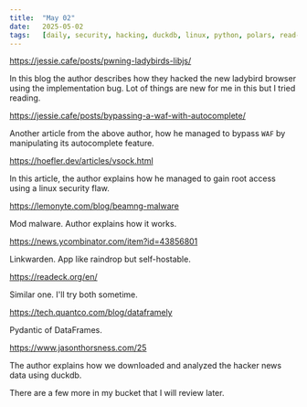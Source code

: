 ```yaml
---
title:  "May 02"
date:   2025-05-02
tags:   [daily, security, hacking, duckdb, linux, python, polars, read-later, liil]
---
```


https://jessie.cafe/posts/pwning-ladybirds-libjs/

In this blog the author describes how they hacked the new ladybird browser using the implementation bug. Lot of things are new for me in this but I tried reading.


https://jessie.cafe/posts/bypassing-a-waf-with-autocomplete/

Another article from the above author, how he managed to bypass `WAF` by manipulating its autocomplete feature.

https://hoefler.dev/articles/vsock.html

In this article, the author explains how he managed to gain root access using a linux security flaw.

https://lemonyte.com/blog/beamng-malware

Mod malware. Author explains how it works.

https://news.ycombinator.com/item?id=43856801

Linkwarden. App like raindrop but self-hostable.

https://readeck.org/en/

Similar one. I'll try both sometime.

https://tech.quantco.com/blog/dataframely

Pydantic of DataFrames.

https://www.jasonthorsness.com/25

The author explains how we downloaded and analyzed the hacker news data using duckdb.

There are a few more in my bucket that I will review later.

